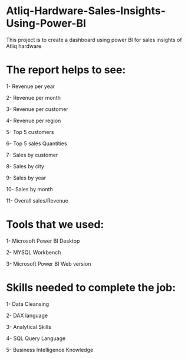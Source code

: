 # Atliq-Hardware-Sales-Insights-Using-Power-BI
This project is to create a dashboard using power BI for sales insights of Atliq hardware

# The report helps to see:

1- Revenue per year

2- Revenue per month

3- Revenue per customer

4- Revenue per region

5- Top 5 customers

6- Top 5 sales Quantities

7- Sales by customer

8- Sales by city

9- Sales by year

10- Sales by month

11- Overall sales/Revenue

# Tools that we used:


1- Microsoft Power BI Desktop

2- MYSQL Workbench

3- Microsoft Power BI Web version


# Skills needed to complete the job:

1- Data Cleansing

2- DAX language

3- Analytical Skills

4- SQL Query Language

5- Business Intelligence Knowledge
